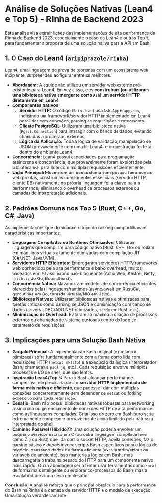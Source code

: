 # Análise de Soluções Nativas (Lean4 e Top 5) - Rinha de Backend 2023

Esta análise visa extrair lições das implementações de alta performance da Rinha de Backend 2023, especialmente o caso do Lean4 e outros Top 5, para fundamentar a proposta de uma solução nativa para a API em Bash.

## 1. O Caso do Lean4 (`aripiprazole/rinha`)

Lean4, uma linguagem de prova de teoremas com um ecossistema web incipiente, surpreendeu ao figurar entre os melhores.

*   **Abordagem:** A equipe não utilizou um servidor web externo pré-existente para Lean4. Em vez disso, eles **construíram (ou utilizaram uma biblioteca nativa emergente como `Ash`) um servidor HTTP diretamente em Lean4**.
*   **Componentes Nativos:**
    *   **Servidor HTTP:** O código (`Main.lean`) usa `Ash.App` e `app.run`, indicando um framework/servidor HTTP implementado em Lean4 para lidar com conexões, parsing de requisições e roteamento.
    *   **Cliente PostgreSQL:** Utilizaram uma biblioteca nativa (`Pgsql.Connection`) para interagir com o banco de dados, evitando chamadas a processos externos.
    *   **Lógica da Aplicação:** Toda a lógica de validação, manipulação de JSON (provavelmente com uma lib Lean4) e orquestração foi feita dentro do ambiente Lean4.
*   **Concorrência:** Lean4 possui capacidades para programação assíncrona e concorrência, que provavelmente foram exploradas pela biblioteca `Ash` para lidar com múltiplas requisições eficientemente.
*   **Lição Principal:** Mesmo em um ecossistema com poucas ferramentas web prontas, construir os componentes essenciais (servidor HTTP, cliente DB) nativamente na própria linguagem foi a chave para a performance, eliminando o overhead de processos externos ou camadas de interpretação adicionais.

## 2. Padrões Comuns nos Top 5 (Rust, C++, Go, C#, Java)

As implementações que dominaram o topo do ranking compartilhavam características importantes:

*   **Linguagens Compiladas ou Runtimes Otimizados:** Utilizaram linguagens que compilam para código nativo (Rust, C++, Go) ou rodam em máquinas virtuais altamente otimizadas com compilação JIT (C#/.NET, Java/JVM).
*   **Servidores HTTP Eficientes:** Empregaram servidores HTTP/frameworks web conhecidos pela alta performance e baixo overhead, muitos baseados em I/O assíncrono não-bloqueante (Actix Web, Kestrel, Netty, `net/http` do Go, Boost.Beast).
*   **Concorrência Nativa:** Alavancaram modelos de concorrência eficientes oferecidos pelas linguagens/runtimes (async/await em Rust/C#, goroutines em Go, threads virtuais/NIO em Java).
*   **Bibliotecas Nativas:** Utilizaram bibliotecas nativas e otimizadas para tarefas críticas como parsing de JSON e comunicação com banco de dados (drivers JDBC/ADO.NET otimizados, `serde` em Rust, etc.).
*   **Minimização de Overhead:** Evitaram ao máximo a criação de processos externos ou chamadas de sistema custosas dentro do loop de tratamento de requisições.

## 3. Implicações para uma Solução Bash Nativa

*   **Gargalo Principal:** A implementação Bash original (e mesmo a otimizada) sofre fundamentalmente com a forma como lida com requisições HTTP (`netcat`, `mkfifo`) e a execução da lógica (interpretador Bash, chamadas a `psql`, `jq`, etc.). Cada requisição envolve múltiplos processos e I/O de shell, que são lentos.
*   **Inspiração Lean4/Top 5:** Para o Bash alcançar performance competitiva, ele precisaria de um **servidor HTTP implementado de forma mais nativa e eficiente**, que pudesse lidar com múltiplas conexões concorrentemente sem depender de `netcat` ou forking excessivo para cada requisição.
*   **Desafio:** Bash não possui bibliotecas nativas robustas para networking assíncrono ou gerenciamento de conexões HTTP de alta performance como as linguagens compiladas. Criar isso do zero em Bash puro seria extremamente complexo e provavelmente ainda limitado pela natureza interpretada do shell.
*   **Caminho Possível (Híbrido?):** Uma solução poderia envolver um pequeno servidor escrito em C (ou outra linguagem compilada leve como Zig ou Rust) que lida com o socket HTTP, aceita conexões, faz o parsing básico e *depois* invoca scripts Bash específicos para a lógica de negócio, passando dados de forma eficiente (ex: via stdin/stdout ou variáveis de ambiente). Isso manteria a lógica em Bash, mas descarregaria o trabalho pesado do HTTP para um componente nativo mais rápido. Outra abordagem seria tentar usar ferramentas como `socat` de forma mais inteligente ou explorar co-processos do Bash, mas a escalabilidade ainda seria um desafio.

**Conclusão:** A análise reforça que o principal obstáculo para a performance do Bash na Rinha é a camada de servidor HTTP e o modelo de execução. Uma solução verdadeiramente 
